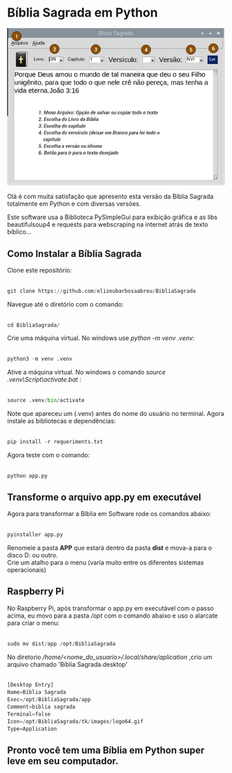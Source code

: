 # Bíblia Sagrada em Python

![image.png](image.png)

Olá é com muita satisfação que apresento esta versão da Bíblia Sagrada totalmente em Python e com diversas versões.

Este software usa a Biblioteca PySimpleGui para exibição gráfica e as libs beautifulsoup4 e requests para webscraping na internet atrás de texto bíblico...

## Como Instalar a Bíblia Sagrada 

Clone este repositório:
 
~~~python

git clone https://github.com/elizeubarbosaabreu/BibliaSagrada

~~~

Navegue até o diretório com o comando:
 
~~~python

cd BibliaSagrada/

~~~

Crie uma máquina virtual. No windows use *python -m venv .venv*:
 
~~~python

python3 -m venv .venv

~~~

Ative a máquina virtual. No windows o comando *source .venv\Script\activate.bat* :
 
~~~python

source .venv/bin/activate

~~~

Note que apareceu um (.venv) antes do nome do usuário no terminal. Agora instale as bibliotecas e dependências:
 
~~~python

pip install -r requeriments.txt

~~~

Agora teste com o comando:
 
~~~python

python app.py

~~~

## Transforme o arquivo app.py em executável

Agora para transformar a Bíblia em Software rode os comandos abaixo:
 
~~~python

pyinstaller app.py

~~~

Renomeie a pasta **APP** que estará dentro da pasta **dist** e mova-a para o disco D: ou outro.  
Crie um atalho para o menu (varia muito entre os diferentes sistemas operacionais)

## Raspberry Pi

No Raspberry Pi, após transformar o app.py em executável com o passo acima, eu movo para a pasta */opt* com o comando abaixo e uso o alarcate para criar o menu:

~~~python

sudo mv dist/app /opt/BibliaSagrada

~~~

No diretorio */home/<nome_do_usuario>/.local/share/aplication* ,crio um arquivo chamado 'Biblia Sagrada.desktop'

~~~python

[Desktop Entry]
Name=Bíblia Sagrada
Exec=/opt/BibliaSagrada/app
Comment=biblia sagrada
Terminal=false
Icon=/opt/BibliaSagrada/tk/images/logo64.gif
Type=Application

~~~
 

## Pronto você tem uma Bíblia em Python super leve em seu computador.
